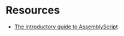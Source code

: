 # Resources

- [The introductory guide to AssemblyScript](https://blog.logrocket.com/the-introductory-guide-to-assemblyscript/)